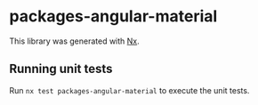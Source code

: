# packages-angular-material

This library was generated with [Nx](https://nx.dev).

## Running unit tests

Run `nx test packages-angular-material` to execute the unit tests.
